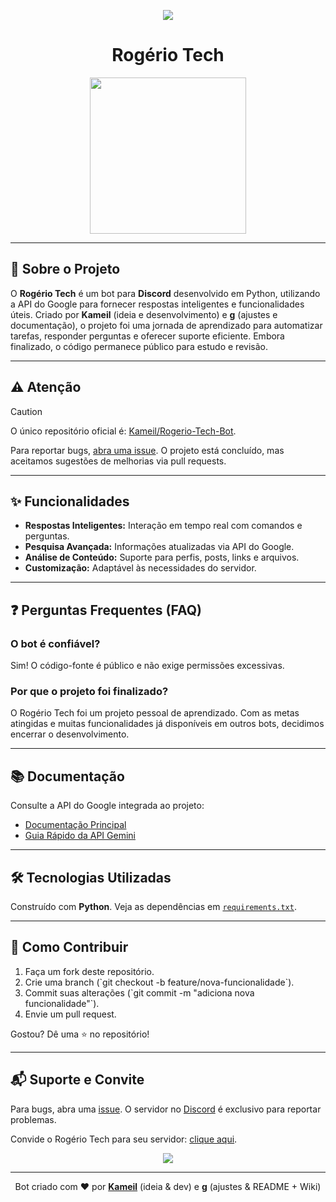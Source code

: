 <p align="center">
  <a href="https://top.gg/bot/1041361324506087555">
    <img src="https://top.gg/api/widget/servers/1041361324506087555.svg">
  </a>
</p>
<div align="center">
    <h1>Rogério Tech</h1>
</div>

<p align="center">
    <img src="https://i.imgur.com/TKphVxW.png" width="250" height="250">
</p>

<hr>

<h2>📝 Sobre o Projeto</h2>

O **Rogério Tech** é um bot para **Discord** desenvolvido em Python, utilizando a API do Google para fornecer respostas inteligentes e funcionalidades úteis. Criado por **Kameil** (ideia e desenvolvimento) e **g** (ajustes e documentação), o projeto foi uma jornada de aprendizado para automatizar tarefas, responder perguntas e oferecer suporte eficiente. Embora finalizado, o código permanece público para estudo e revisão.

<hr>

<h2>⚠️ Atenção</h2>

> [!CAUTION]  
> O único repositório oficial é: <a href="https://github.com/Kameil/Rogerio-Tech-Bot" rel="same repository">Kameil/Rogerio-Tech-Bot</a>.

Para reportar bugs, <a href="https://github.com/Kameil/Rogerio-Tech-Bot/issues" rel="github issues">abra uma issue</a>. O projeto está concluído, mas aceitamos sugestões de melhorias via pull requests.

<hr>

<h2>✨ Funcionalidades</h2>
<ul type="disk"> 
<li><strong>Respostas Inteligentes:</strong> Interação em tempo real com comandos e perguntas.</li>
<li><strong>Pesquisa Avançada:</strong> Informações atualizadas via API do Google.</li>
<li><strong>Análise de Conteúdo:</strong> Suporte para perfis, posts, links e arquivos.</li>
<li><strong>Customização:</strong> Adaptável às necessidades do servidor.</li>
</ul>


<hr>

<h2>❓ Perguntas Frequentes (FAQ)</h2>

<h3>O bot é confiável?</h3>
Sim! O código-fonte é público e não exige permissões excessivas.

<h3>Por que o projeto foi finalizado?</h3>
O Rogério Tech foi um projeto pessoal de aprendizado. Com as metas atingidas e muitas funcionalidades já disponíveis em outros bots, decidimos encerrar o desenvolvimento.

<hr>

<h2>📚 Documentação</h2>

Consulte a API do Google integrada ao projeto:
- <a href="https://googleapis.github.io/python-genai/" target="_blank" rel="nofollow">Documentação Principal</a>
- <a href="https://ai.google.dev/gemini-api/docs/quickstart?hl=pt-br&lang=python" target="_blank" rel="nofollow">Guia Rápido da API Gemini</a>

<hr>

<h2>🛠️ Tecnologias Utilizadas</h2>

Construído com **Python**. Veja as dependências em <a href="requirements.txt" target="_blank" rel="nofollow">`requirements.txt`</a>.

<hr>

<h2>🚀 Como Contribuir</h2>
<ol type="1">
<li>Faça um fork deste repositório.</li>  
<li>Crie uma branch (`git checkout -b feature/nova-funcionalidade`).</li>  
<li>Commit suas alterações (`git commit -m "adiciona nova funcionalidade"`).</li> 
<li>Envie um pull request.</li>
</ol>

Gostou? Dê uma ⭐ no repositório!

<hr>

<h2>📬 Suporte e Convite</h2>

Para bugs, abra uma <a href="https://github.com/Kameil/Rogerio-Tech-Bot/issues" target="_self" rel="github issues">issue</a>. O servidor no <a href="https://discord.gg/H77FTb7hwH" target="_self" rel="discord">Discord</a> é exclusivo para reportar problemas.

Convide o Rogério Tech para seu servidor: <a href="https://discord.com/oauth2/authorize?client_id=1041361324506087555&permissions=274877982736&integration_type=0&scope=bot" target="_blank" rel="discord bot invite">clique aqui</a>.

<p align="center">
  <a href="https://top.gg/bot/1041361324506087555">
    <img src="https://top.gg/api/widget/1041361324506087555.svg?status">
  </a>
</p>

<hr>

<div align="center">
  Bot criado com ❤️ por 
  <a href="https://github.com/Kameil" target="_blank" rel="github"><strong>Kameil</strong></a> (ideia & dev) e
  <a href="https://github.com/cafewhaze" target="_blank" rel="github"><strong>g</strong></a> (ajustes & README + Wiki)
</div>
